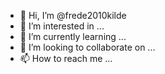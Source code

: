 - 👋 Hi, I’m @frede2010kilde
- 👀 I’m interested in ...
- 🌱 I’m currently learning ...
- 💞️ I’m looking to collaborate on ...
- 📫 How to reach me ...

<!---
frede2010kilde/frede2010kilde is a ✨ special ✨ repository because its `README.md` (this file) appears on your GitHub profile.
You can click the Preview link to take a look at your changes.
--->
